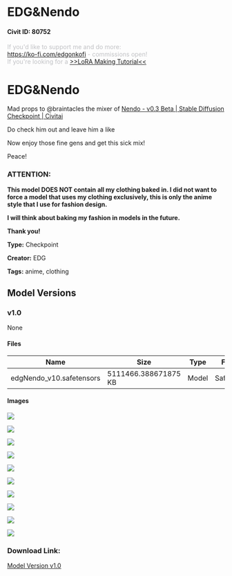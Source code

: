 # EDG&Nendo

#### Civit ID: 80752

<p><span style="color:rgb(193, 194, 197)">If you'd like to support me and do more:</span><br /><a target="_blank" rel="ugc" href="https://ko-fi.com/edgonkofi">https://ko-fi.com/edgonkofi</a><span style="color:rgb(193, 194, 197)"> - commissions open!</span><br /><span style="color:rgb(193, 194, 197)">If you're looking for a </span><a target="_blank" rel="ugc" href="https://ko-fi.com/post/LoRA-Making-Tutorial-R6R3JEC2M">&gt;&gt;LoRA Making Tutorial&lt;&lt;</a></p><h1 id="heading-374">EDG&amp;Nendo</h1><p>Mad props to <span data-type="mention" class="mantine-1yiar0p" data-id="mention:218453" data-label="braintacles">@braintacles</span> the mixer of <a target="_blank" rel="ugc" href="https://civitai.com/models/77973?modelVersionId=82747">Nendo - v0.3 Beta | Stable Diffusion Checkpoint | Civitai</a></p><p>Do check him out and leave him a like</p><p>Now enjoy those fine gens and get this sick mix!</p><p>Peace!</p><h3 id="heading-289">ATTENTION:</h3><p><strong>This model DOES NOT contain all my clothing baked in. I did not want to force a model that uses my clothing exclusively, this is only the anime style that I use for fashion design.</strong></p><p><strong>I will think about baking my fashion in models in the future.</strong></p><p><strong>Thank you!</strong></p>

**Type:** Checkpoint

**Creator:** EDG

**Tags:** anime, clothing

## Model Versions

### v1.0

None

#### Files

| Name | Size | Type | Format | Download Url | AutoV1 | AutoV2 | SHA256 | CRC32 | BLAKE3 |
| --- | --- | --- | --- | --- | --- | --- | --- | --- | --- |
| edgNendo_v10.safetensors | 5111466.388671875 KB | Model | SafeTensor | https://civitai.com/api/download/models/85662 | 0AA94035 | FAE338FA2F | FAE338FA2F4D60E2306C7CF2A3C1146633D0D32F9572DA52099FD5B5595D8254 | 1B9BAE8C | 1E6A148C0BDC151F3C4096E75FA6BEF46080E6A255F62C3BC754B5AFCC8E9960 |

#### Images

<p><img src="https://image.civitai.com/xG1nkqKTMzGDvpLrqFT7WA/5cea608d-a1a2-4d9c-95ca-46d41098e3f5/width=450/973646.jpeg" /></p>

<p><img src="https://image.civitai.com/xG1nkqKTMzGDvpLrqFT7WA/6509042b-2648-40ef-b2cb-30ad03c343f9/width=450/971284.jpeg" /></p>

<p><img src="https://image.civitai.com/xG1nkqKTMzGDvpLrqFT7WA/64c33495-b556-47eb-b459-7af7f15f3fc5/width=450/971296.jpeg" /></p>

<p><img src="https://image.civitai.com/xG1nkqKTMzGDvpLrqFT7WA/decc053b-ee5c-46c8-97f8-6f54a2adac62/width=450/971294.jpeg" /></p>

<p><img src="https://image.civitai.com/xG1nkqKTMzGDvpLrqFT7WA/abda4b4d-200f-4493-8573-eea208950e84/width=450/971297.jpeg" /></p>

<p><img src="https://image.civitai.com/xG1nkqKTMzGDvpLrqFT7WA/7f5a397e-6f67-41b0-a3c3-8297c1a261ff/width=450/971295.jpeg" /></p>

<p><img src="https://image.civitai.com/xG1nkqKTMzGDvpLrqFT7WA/18ebb263-6d51-44b7-8f53-5595e3a9d7aa/width=450/971298.jpeg" /></p>

<p><img src="https://image.civitai.com/xG1nkqKTMzGDvpLrqFT7WA/67740af0-99cc-4e38-bd95-6f6ca79fa02b/width=450/971299.jpeg" /></p>

<p><img src="https://image.civitai.com/xG1nkqKTMzGDvpLrqFT7WA/0ac93a0f-e1d3-44ac-ab2f-1f5ca9cc86ca/width=450/971300.jpeg" /></p>

<p><img src="https://image.civitai.com/xG1nkqKTMzGDvpLrqFT7WA/e500b0c8-5f7e-4b5f-87eb-5f25511d6c58/width=450/971302.jpeg" /></p>

### Download Link:

[Model Version v1.0](https://civitai.com/api/download/models/85662)

